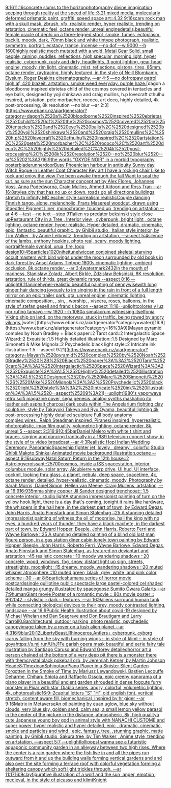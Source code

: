 [9:16](https://www.ebank.nz/aiartgenerator?category=9%3A16)[](https://www.ebank.nz/aiartgenerator?category=)[11:16](https://www.ebank.nz/aiartgenerator?category=11%3A16)[concrete slums to the horizon](https://www.ebank.nz/aiartgenerator?category=concrete%2520slums%2520to%2520the%2520horizon)[photography,](https://www.ebank.nz/aiartgenerator?category=photography%2C)[divine imagination seeping through reality at the speed of life::3.21 mixed media, molecularly deformed prismatic paint, graffiti, speed space art::4.32 9:16](https://www.ebank.nz/aiartgenerator?category=divine%2520imagination%2520seeping%2520through%2520reality%2520at%2520the%2520speed%2520of%2520life%3A%3A3.21%2520mixed%2520media%2C%2520molecularly%2520deformed%2520prismatic%2520paint%2C%2520graffiti%2C%2520speed%2520space%2520art%3A%3A4.32%25209%3A16)[scary rock man with a skull mask, zbrush, vfx, realistic render, hyper realistic, trending on artstation, cinematic feel, octane render, unreal engine](https://www.ebank.nz/aiartgenerator?category=scary%2520rock%2520man%2520with%2520a%2520skull%2520mask%2C%2520zbrush%2C%2520vfx%2C%2520realistic%2520render%2C%2520hyper%2520realistic%2C%2520trending%2520on%2520artstation%2C%2520cinematic%2520feel%2C%2520octane%2520render%2C%2520unreal%2520engine)[details,](https://www.ebank.nz/aiartgenerator?category=details%2C)[beautiful female oracle of dephi on a three-legged stool, smoke, fumes, ectoplasm, backlit, moody, dark, 70mm black and white tintype photograph, realistic, symmetry, portrait, ecstacy, trance, incense --no dof --w 9000 --h 1600](https://www.ebank.nz/aiartgenerator?category=beautiful%2520female%2520oracle%2520of%2520dephi%2520on%2520a%2520three-legged%2520stool%2C%2520smoke%2C%2520fumes%2C%2520ectoplasm%2C%2520backlit%2C%2520moody%2C%2520dark%2C%252070mm%2520black%2520and%2520white%2520tintype%2520photograph%2C%2520realistic%2C%2520symmetry%2C%2520portrait%2C%2520ecstacy%2C%2520trance%2C%2520incense%2520--no%2520dof%2520--w%25209000%2520--h%25201600)[highly realistic mech mutated with a wold. Metal Gear Solid, small people, raining, puddles, reflections, high specular, morning light, hyper realistic, cyberpunk, rusty and dirty, headlights, 3 point lighting, gear head engine, moody, rim light, cinematic, mist, reflections, pistons, tires, 85mm, octane render, raytracing, highly textured, in the style of Neill Blomkamp, Elysium, Roger Deakins cinematography, —ar 4:5 —no dof](https://www.ebank.nz/aiartgenerator?category=highly%2520realistic%2520mech%2520mutated%2520with%2520a%2520wold.%2520Metal%2520Gear%2520Solid%2C%2520small%2520people%2C%2520raining%2C%2520puddles%2C%2520reflections%2C%2520high%2520specular%2C%2520morning%2520light%2C%2520hyper%2520realistic%2C%2520cyberpunk%2C%2520rusty%2520and%2520dirty%2C%2520headlights%2C%25203%2520point%2520lighting%2C%2520gear%2520head%2520engine%2C%2520moody%2C%2520rim%2520light%2C%2520cinematic%2C%2520mist%2C%2520reflections%2C%2520pistons%2C%2520tires%2C%252085mm%2C%2520octane%2520render%2C%2520raytracing%2C%2520highly%2520textured%2C%2520in%2520the%2520style%2520of%2520Neill%2520Blomkamp%2C%2520Elysium%2C%2520Roger%2520Deakins%2520cinematography%2C%2520%E2%80%94ar%25204%3A5%2520%E2%80%94no%2520dof)[rot](https://www.ebank.nz/aiartgenerator?category=rot)[paw patrol high af, 420 blazeit. artstation. smoke weed everyday. purple haze.](https://www.ebank.nz/aiartgenerator?category=paw%2520patrol%2520high%2520af%2C%2520420%2520blazeit.%2520artstation.%2520smoke%2520weed%2520everyday.%2520purple%2520haze.)[dagon a bloodborne inspired ebrietas child of the cosmos covered in tentacles and eye balls, designed by yoji shinkawa and craig mullins, h.p lovecraft cthulhu inspired, artstation, pete morbacher, rococo, art deco, highly detailed, 4k post-processing, 8k resolution --no blur --ar 2:3](https://www.ebank.nz/aiartgenerator?category=dagon%2520a%2520bloodborne%2520inspired%2520ebrietas%2520child%2520of%2520the%2520cosmos%2520covered%2520in%2520tentacles%2520and%2520eye%2520balls%2C%2520designed%2520by%2520yoji%2520shinkawa%2520and%2520craig%2520mullins%2C%2520h.p%2520lovecraft%2520cthulhu%2520inspired%2C%2520artstation%2C%2520pete%2520morbacher%2C%2520rococo%2C%2520art%2520deco%2C%2520highly%2520detailed%2C%25204k%2520post-processing%2C%25208k%2520resolution%2520--no%2520blur%2520--ar%25202%3A3)[16:9](https://www.ebank.nz/aiartgenerator?category=16%3A9)[the words "OXYDE NOIR" in a morbid typography poster](https://www.ebank.nz/aiartgenerator?category=the%2520words%2520%22OXYDE%2520NOIR%22%2520in%2520a%2520morbid%2520typography%2520poster)[bladerunner](https://www.ebank.nz/aiartgenerator?category=bladerunner)[door](https://www.ebank.nz/aiartgenerator?category=door)[Busy Phoenician harbour in antiquity Sunny day Witch Rogue in Leather Coat Character Key art I have a rocking chair Like to rock and enjoy the view I've been awake through the fall Want to seal the cut, as sure as the sun Character concept art by Alex Flores, Johannes Voss, Anna Podedworna, Craig Mullins, Ahmed Aldoori and Ross Tran --ar 16:8](https://www.ebank.nz/aiartgenerator?category=Busy%2520Phoenician%2520harbour%2520in%2520antiquity%2520Sunny%2520day%2520Witch%2520Rogue%2520in%2520Leather%2520Coat%2520Character%2520Key%2520art%2520I%2520have%2520a%2520rocking%2520chair%2520Like%2520to%2520rock%2520and%2520enjoy%2520the%2520view%2520I%27ve%2520been%2520awake%2520through%2520the%2520fall%2520Want%2520to%2520seal%2520the%2520cut%2C%2520as%2520sure%2520as%2520the%2520sun%2520Character%2520concept%2520art%2520by%2520Alex%2520Flores%2C%2520Johannes%2520Voss%2C%2520Anna%2520Podedworna%2C%2520Craig%2520Mullins%2C%2520Ahmed%2520Aldoori%2520and%2520Ross%2520Tran%2520--ar%252016%3A8)[style](https://www.ebank.nz/aiartgenerator?category=style)[a city that has no up or down, roads go all directions buildings stretch to infinity MC escher style surrealism realistic](https://www.ebank.nz/aiartgenerator?category=a%2520city%2520that%2520has%2520no%2520up%2520or%2520down%2C%2520roads%2520go%2520all%2520directions%2520buildings%2520stretch%2520to%2520infinity%2520MC%2520escher%2520style%2520surrealism%2520realistic)[Couple dancing Finnish tango, alone, melancholic, Frans Masereel woodcut, drawn using Staedtler Pigment Liner, monochrome, touched up, trending on artstation --ar 4:6 --test --no text --stop 91](https://www.ebank.nz/aiartgenerator?category=Couple%2520dancing%2520Finnish%2520tango%2C%2520alone%2C%2520melancholic%2C%2520Frans%2520Masereel%2520woodcut%2C%2520drawn%2520using%2520Staedtler%2520Pigment%2520Liner%2C%2520monochrome%2C%2520touched%2520up%2C%2520trending%2520on%2520artstation%2520--ar%25204%3A6%2520--test%2520--no%2520text%2520--stop%252091)[1](https://www.ebank.nz/aiartgenerator?category=1)[alien vs predator beksinski style close up](https://www.ebank.nz/aiartgenerator?category=alien%2520vs%2520predator%2520beksinski%2520style%2520close%2520up)[Restaurant City in a Tree , Interior view , cyberpunk, bright light , octane lighting, octane render, hyper realistic. Hyper detailed, dramatic, cinematic, epic, fantastic, beautiful graphic, by Ghibli studio , Italian style interior, by Tim Walker , by Annie Leibovitz, trending on artstation, —aspect 5:4](https://www.ebank.nz/aiartgenerator?category=Restaurant%2520City%2520in%2520a%2520Tree%2520%2C%2520Interior%2520view%2520%2C%2520cyberpunk%2C%2520bright%2520light%2520%2C%2520octane%2520lighting%2C%2520octane%2520render%2C%2520hyper%2520realistic.%2520Hyper%2520detailed%2C%2520dramatic%2C%2520cinematic%2C%2520epic%2C%2520fantastic%2C%2520beautiful%2520graphic%2C%2520by%2520Ghibli%2520studio%2520%2C%2520Italian%2520style%2520interior%2C%2520by%2520Tim%2520Walker%2520%2C%2520by%2520Annie%2520Leibovitz%2C%2520trending%2520on%2520artstation%2C%2520%E2%80%94aspect%25205%3A4)[silence of the lambs, anthony hopkins, photo real, scary, moody lighting, portrait](https://www.ebank.nz/aiartgenerator?category=silence%2520of%2520the%2520lambs%2C%2520anthony%2520hopkins%2C%2520photo%2520real%2C%2520scary%2C%2520moody%2520lighting%2C%2520portrait)[female symbol, urua, fire, logo design](https://www.ebank.nz/aiartgenerator?category=female%2520symbol%2C%2520urua%2C%2520fire%2C%2520logo%2520design)[10:45](https://www.ebank.nz/aiartgenerator?category=10%3A45)[particles](https://www.ebank.nz/aiartgenerator?category=particles)[1020](https://www.ebank.nz/aiartgenerator?category=1020)[nihei](https://www.ebank.nz/aiartgenerator?category=nihei)[tunel](https://www.ebank.nz/aiartgenerator?category=tunel)[wiccan conjoined skeletal starving occult masters with bird wings under the moon surrounded by old books in dark forest by Ansel Adams Tintype 1800s cinematic lighting, ambient occlusion, 8k octane render, --ar 3:4](https://www.ebank.nz/aiartgenerator?category=wiccan%2520conjoined%2520skeletal%2520starving%2520occult%2520masters%2520with%2520bird%2520wings%2520under%2520the%2520moon%2520surrounded%2520by%2520old%2520books%2520in%2520dark%2520forest%2520by%2520Ansel%2520Adams%2520Tintype%25201800s%2520cinematic%2520lighting%2C%2520ambient%2520occlusion%2C%25208k%2520octane%2520render%2C%2520--ar%25203%3A4)[watermark](https://www.ebank.nz/aiartgenerator?category=watermark)[2432](https://www.ebank.nz/aiartgenerator?category=2432)[In the mouth of madness, Stanislaw Zoladz, Albert Birkle, Zdzisław Beksiński, 8K resolution, artstation, rule of thirds, great dynamic range --aspect 8:16 --uplight](https://www.ebank.nz/aiartgenerator?category=In%2520the%2520mouth%2520of%2520madness%2C%2520Stanislaw%2520Zoladz%2C%2520Albert%2520Birkle%2C%2520Zdzis%C5%82aw%2520Beksi%C5%84ski%2C%25208K%2520resolution%2C%2520artstation%2C%2520rule%2520of%2520thirds%2C%2520great%2520dynamic%2520range%2520--aspect%25208%3A16%2520--uplight)[8:11](https://www.ebank.nz/aiartgenerator?category=8%3A11)[anime](https://www.ebank.nz/aiartgenerator?category=anime)[hyper-realistic beautiful painting  of pennywisewith long ginger hair  dancing joyously to im singing in the rain in front of a full length mirror on an epic trailer park.  gta. unreal engine, cinematic lighting, cinematic composition, , sin, , worship, , viscera, roses, balloons, in the style of stefan gesell and francis bacon --aspect 11:16](https://www.ebank.nz/aiartgenerator?category=hyper-realistic%2520beautiful%2520painting%2520%2520of%2520pennywisewith%2520long%2520ginger%2520hair%2520%2520dancing%2520joyously%2520to%2520im%2520singing%2520in%2520the%2520rain%2520in%2520front%2520of%2520a%2520full%2520length%2520mirror%2520on%2520an%2520epic%2520trailer%2520park.%2520%2520gta.%2520unreal%2520engine%2C%2520cinematic%2520lighting%2C%2520cinematic%2520composition%2C%2520%2C%2520sin%2C%2520%2C%2520worship%2C%2520%2C%2520viscera%2C%2520roses%2C%2520balloons%2C%2520in%2520the%2520style%2520of%2520stefan%2520gesell%2520and%2520francis%2520bacon%2520--aspect%252011%3A16)[--uplight](https://www.ebank.nz/aiartgenerator?category=--uplight)[colores y luz por rufino tamayo --w 1920 --h 1080](https://www.ebank.nz/aiartgenerator?category=colores%2520y%2520luz%2520por%2520rufino%2520tamayo%2520--w%25201920%2520--h%25201080)[a simulacrum witnessing itself](https://www.ebank.nz/aiartgenerator?category=a%2520simulacrum%2520witnessing%2520itself)[oni](https://www.ebank.nz/aiartgenerator?category=oni)[a Viking ship on land, on the motorway, stuck in traffic. being rowed by angry vikings.](https://www.ebank.nz/aiartgenerator?category=a%2520Viking%2520ship%2520on%2520land%2C%2520on%2520the%2520motorway%2C%2520stuck%2520in%2520traffic.%2520being%2520rowed%2520by%2520angry%2520vikings.)[water](https://www.ebank.nz/aiartgenerator?category=water)[16:9](https://www.ebank.nz/aiartgenerator?category=16%3A9)[Mayan pyramid complex by Noah Bradley + Black paper::2 Tarot card::2 Intergalactic Space Wizard::2 Exquisite::1.5 Highly detailed illustration::1.5 Designed by Marc Simonetti & Mike Mignola::2 Psychedelic black light style::2 Intricate ink illustration::1.5 --aspect 9:21](https://www.ebank.nz/aiartgenerator?category=Mayan%2520pyramid%2520complex%2520by%2520Noah%2520Bradley%2520%2B%2520Black%2520paper%3A%3A2%2520Tarot%2520card%3A%3A2%2520Intergalactic%2520Space%2520Wizard%3A%3A2%2520Exquisite%3A%3A1.5%2520Highly%2520detailed%2520illustration%3A%3A1.5%2520Designed%2520by%2520Marc%2520Simonetti%2520%26%2520Mike%2520Mignola%3A%3A2%2520Psychedelic%2520black%2520light%2520style%3A%3A2%2520Intricate%2520ink%2520illustration%3A%3A1.5%2520--aspect%25209%3A21)[--uplight](https://www.ebank.nz/aiartgenerator?category=--uplight)[1980's vaporwave retro scifi magazine cover, sega genesis, analog synths mashahiro ito leather ash asphalt charcoal dark souls within The Angelarium fighting clay sculpture, style by Takayuki Takeya and Ryu Oyama, beautiful lighting 4k post-processing highly detailed sculpture Full body anatomy complex,wires,, Ralph Steadman inspired, Piranesi inspired, hyperrealistic, photorealistic, imax film quality, volumetric lighting, octane render, 8k, unreal 5 --aspect 2:3](https://www.ebank.nz/aiartgenerator?category=1980%27s%2520vaporwave%2520retro%2520scifi%2520magazine%2520cover%2C%2520sega%2520genesis%2C%2520analog%2520synths%2520mashahiro%2520ito%2520leather%2520ash%2520asphalt%2520charcoal%2520dark%2520souls%2520within%2520The%2520Angelarium%2520fighting%2520clay%2520sculpture%2C%2520style%2520by%2520Takayuki%2520Takeya%2520and%2520Ryu%2520Oyama%2C%2520beautiful%2520lighting%25204k%2520post-processing%2520highly%2520detailed%2520sculpture%2520Full%2520body%2520anatomy%2520complex%2Cwires%2C%2C%2520Ralph%2520Steadman%2520inspired%2C%2520Piranesi%2520inspired%2C%2520hyperrealistic%2C%2520photorealistic%2C%2520imax%2520film%2520quality%2C%2520volumetric%2520lighting%2C%2520octane%2520render%2C%25208k%2C%2520unreal%25205%2520--aspect%25202%3A3)[16:9](https://www.ebank.nz/aiartgenerator?category=16%3A9)[10:45](https://www.ebank.nz/aiartgenerator?category=10%3A45)[bar](https://www.ebank.nz/aiartgenerator?category=bar)[Daniel Melero with white t shirt and braces, singing and dancing frantically in a 1989 television concert show, in the style of tv video broadcast --ar 4:3](https://www.ebank.nz/aiartgenerator?category=Daniel%2520Melero%2520with%2520white%2520t%2520shirt%2520and%2520braces%2C%2520singing%2520and%2520dancing%2520frantically%2520in%2520a%25201989%2520television%2520concert%2520show%2C%2520in%2520the%2520style%2520of%2520tv%2520video%2520broadcast%2520--ar%25204%3A3)[Realistic Hopi Indian Wedding Ceremony, Panoramic](https://www.ebank.nz/aiartgenerator?category=Realistic%2520Hopi%2520Indian%2520Wedding%2520Ceremony%2C%2520Panoramic)[Spaceship fighter jet, lovely , dreamy , colorful,Studio Ghibli,Makoto Shinkai,Animated movie background illustration,octane --aspect 9:16](https://www.ebank.nz/aiartgenerator?category=Spaceship%2520fighter%2520jet%2C%2520lovely%2520%2C%2520dreamy%2520%2C%2520colorful%2CStudio%2520Ghibli%2CMakoto%2520Shinkai%2CAnimated%2520movie%2520background%2520illustration%2Coctane%2520--aspect%25209%3A16)[subway](https://www.ebank.nz/aiartgenerator?category=subway)[Natal Saturn Return in the 12th house::2 Astrology](https://www.ebank.nz/aiartgenerator?category=Natal%2520Saturn%2520Return%2520in%2520the%252012th%2520house%3A%3A2%2520Astrology)[croissant::2](https://www.ebank.nz/aiartgenerator?category=croissant%3A%3A2)[5700](https://www.ebank.nz/aiartgenerator?category=5700)[cosmos, inside a ISS spacestation, interior, columbus module, solar array, Alcubierre warp drive, UI hud, UI interface, cockpit, looking thru glass, a planet, nebula, deep space, spacetime, 4k, octane render, detailed, hyper-realistic, cinematic, moody, Photography by Sarah Morris, Daniel Simon, Hellen van Meene, Craig Mullens, artstation, --ar 16:9](https://www.ebank.nz/aiartgenerator?category=cosmos%2C%2520inside%2520a%2520ISS%2520spacestation%2C%2520interior%2C%2520columbus%2520module%2C%2520solar%2520array%2C%2520Alcubierre%2520warp%2520drive%2C%2520UI%2520hud%2C%2520UI%2520interface%2C%2520cockpit%2C%2520looking%2520thru%2520glass%2C%2520a%2520planet%2C%2520nebula%2C%2520deep%2520space%2C%2520spacetime%2C%25204k%2C%2520octane%2520render%2C%2520detailed%2C%2520hyper-realistic%2C%2520cinematic%2C%2520moody%2C%2520Photography%2520by%2520Sarah%2520Morris%2C%2520Daniel%2520Simon%2C%2520Hellen%2520van%2520Meene%2C%2520Craig%2520Mullens%2C%2520artstation%2C%2520--ar%252016%3A9)[16:9](https://www.ebank.nz/aiartgenerator?category=16%3A9)[35mm](https://www.ebank.nz/aiartgenerator?category=35mm)[a shiny copper Jil Sander designed trenchcoat:: 1.5 concrete interior, studio light](https://www.ebank.nz/aiartgenerator?category=a%2520shiny%2520copper%2520Jil%2520Sander%2520designed%2520trenchcoat%3A%3A%25201.5%2520concrete%2520interior%2C%2520studio%2520light)[A stunning impressionist painting of turn on the yellow hook light, there is a day that's coming, tonight it rains like hardware, the whispers in the hall here, in the darkest part of town, by Edward Degas, John Harris, Anato Finnstark and Simon Stalenhag ::25 A stunning detailed impressionist painting of witness the oil of moonrise, hail the king with no eyes, a hundred years of thunder, they have a black machete, in the darkest part of town, by Edward Hopper, Beeple, John Harris, Roberto Ferri and Wayne Barlowe ::25 A stunning detailed painting of a blind old lost man figure person, in a gas station diner cabin lonely town painting by Edward Hopper, Beeple, John Harris, Roberto Ferri, Wayne Barlowe, Edward Degas, Anato Finnstark and Simon Stalenhag, as featured on deviantart and artstation ::45 realistic concrete ::10 moody wandering shadows ::20 concrete, wood, windows, fog, snow, distant light up sign, streets, streetlights, moonlight ::15 dreamy, moody, wandering shadows ::20 muted whisper atmosphere ::10 muted green, black, grey, white, and pink color scheme ::30 --ar 8:5](https://www.ebank.nz/aiartgenerator?category=A%2520stunning%2520impressionist%2520painting%2520of%2520turn%2520on%2520the%2520yellow%2520hook%2520light%2C%2520there%2520is%2520a%2520day%2520that%27s%2520coming%2C%2520tonight%2520it%2520rains%2520like%2520hardware%2C%2520the%2520whispers%2520in%2520the%2520hall%2520here%2C%2520in%2520the%2520darkest%2520part%2520of%2520town%2C%2520by%2520Edward%2520Degas%2C%2520John%2520Harris%2C%2520Anato%2520Finnstark%2520and%2520Simon%2520Stalenhag%2520%3A%3A25%2520A%2520stunning%2520detailed%2520impressionist%2520painting%2520of%2520witness%2520the%2520oil%2520of%2520moonrise%2C%2520hail%2520the%2520king%2520with%2520no%2520eyes%2C%2520a%2520hundred%2520years%2520of%2520thunder%2C%2520they%2520have%2520a%2520black%2520machete%2C%2520in%2520the%2520darkest%2520part%2520of%2520town%2C%2520by%2520Edward%2520Hopper%2C%2520Beeple%2C%2520John%2520Harris%2C%2520Roberto%2520Ferri%2520and%2520Wayne%2520Barlowe%2520%3A%3A25%2520A%2520stunning%2520detailed%2520painting%2520of%2520a%2520blind%2520old%2520lost%2520man%2520figure%2520person%2C%2520in%2520a%2520gas%2520station%2520diner%2520cabin%2520lonely%2520town%2520painting%2520by%2520Edward%2520Hopper%2C%2520Beeple%2C%2520John%2520Harris%2C%2520Roberto%2520Ferri%2C%2520Wayne%2520Barlowe%2C%2520Edward%2520Degas%2C%2520Anato%2520Finnstark%2520and%2520Simon%2520Stalenhag%2C%2520as%2520featured%2520on%2520deviantart%2520and%2520artstation%2520%3A%3A45%2520realistic%2520concrete%2520%3A%3A10%2520moody%2520wandering%2520shadows%2520%3A%3A20%2520concrete%2C%2520wood%2C%2520windows%2C%2520fog%2C%2520snow%2C%2520distant%2520light%2520up%2520sign%2C%2520streets%2C%2520streetlights%2C%2520moonlight%2520%3A%3A15%2520dreamy%2C%2520moody%2C%2520wandering%2520shadows%2520%3A%3A20%2520muted%2520whisper%2520atmosphere%2520%3A%3A10%2520muted%2520green%2C%2520black%2C%2520grey%2C%2520white%2C%2520and%2520pink%2520color%2520scheme%2520%3A%3A30%2520--ar%25208%3A5)[particles](https://www.ebank.nz/aiartgenerator?category=particles)[human](https://www.ebank.nz/aiartgenerator?category=human)[a series of horror movie postcards](https://www.ebank.nz/aiartgenerator?category=a%2520series%2520of%2520horror%2520movie%2520postcards)[single guillotine public spectacle large pastel-colored cel shaded detailed manga grungy illustrated by spacegoose Sumito Ōwara Calarts --ar 7:9](https://www.ebank.nz/aiartgenerator?category=single%2520guillotine%2520public%2520spectacle%2520large%2520pastel-colored%2520cel%2520shaded%2520detailed%2520manga%2520grungy%2520illustrated%2520by%2520spacegoose%2520Sumito%2520%C5%8Cwara%2520Calarts%2520--ar%25207%3A9)[human](https://www.ebank.nz/aiartgenerator?category=human)[Giant movie Poster of a romantic movie :: 80s movie poster :: BR2042 :: stylistic :: dark :: textures, —ar 16:9](https://www.ebank.nz/aiartgenerator?category=Giant%2520movie%2520Poster%2520of%2520a%2520romantic%2520movie%2520%3A%3A%252080s%2520movie%2520poster%2520%3A%3A%2520BR2042%2520%3A%3A%2520stylistic%2520%3A%3A%2520dark%2520%3A%3A%2520textures%2C%2520%E2%80%94ar%252016%3A9)[aliens surround human tank while connecting biological devices to their prey, moody contrasted lighting, landscape --ar 16:9](https://www.ebank.nz/aiartgenerator?category=aliens%2520surround%2520human%2520tank%2520while%2520connecting%2520biological%2520devices%2520to%2520their%2520prey%2C%2520moody%2520contrasted%2520lighting%2C%2520landscape%2520--ar%252016%3A9)[Public Health Illustration about covid-19 designed by Michael Whelan and Dan Seagrave and Don Brautigam and Larry Carroll](https://www.ebank.nz/aiartgenerator?category=Public%2520Health%2520Illustration%2520about%2520covid-19%2520designed%2520by%2520Michael%2520Whelan%2520and%2520Dan%2520Seagrave%2520and%2520Don%2520Brautigam%2520and%2520Larry%2520Carroll)[0.8](https://www.ebank.nz/aiartgenerator?category=0.8)[architectural, outdoor parking, photo realistic, psychedelic canopy](https://www.ebank.nz/aiartgenerator?category=architectural%2C%2520outdoor%2520parking%2C%2520photo%2520realistic%2C%2520psychedelic%2520canopy)[image taken by a rover on a lush alien planet --ar 4:3](https://www.ebank.nz/aiartgenerator?category=image%2520taken%2520by%2520a%2520rover%2520on%2520a%2520lush%2520alien%2520planet%2520--ar%25204%3A3)[16:9](https://www.ebank.nz/aiartgenerator?category=16%3A9)[blur](https://www.ebank.nz/aiartgenerator?category=blur)[20:12](https://www.ebank.nz/aiartgenerator?category=20%3A12)[Liberty](https://www.ebank.nz/aiartgenerator?category=Liberty)[Beast,Rhinoceros,Antlers」](https://www.ebank.nz/aiartgenerator?category=Beast%2CRhinoceros%2CAntlers%E3%80%8D)[cyberpunk, cyborg icarus falling from the sky with burning wings :: in style of klimt :: in style of goya](https://www.ebank.nz/aiartgenerator?category=cyberpunk%2C%2520cyborg%2520icarus%2520falling%2520from%2520the%2520sky%2520with%2520burning%2520wings%2520%3A%3A%2520in%2520style%2520of%2520klimt%2520%3A%3A%2520in%2520style%2520of%2520goya)[https://s.mj.run/UhJ1Fe  garish opera mask beautiful and eerie fairy tale illustration by Santiago Caruso and Edward Gorey detailed](https://www.ebank.nz/aiartgenerator?category=https%3A//s.mj.run/UhJ1Fe%2520%2520garish%2520opera%2520mask%2520beautiful%2520and%2520eerie%2520fairy%2520tale%2520illustration%2520by%2520Santiago%2520Caruso%2520and%2520Edward%2520Gorey%2520detailed)[horror art a person chained at the bottom of a very deep pit there is a monster there with them](https://www.ebank.nz/aiartgenerator?category=horror%2520art%2520a%2520person%2520chained%2520at%2520the%2520bottom%2520of%2520a%2520very%2520deep%2520pit%2520there%2520is%2520a%2520monster%2520there%2520with%2520them)[crystal black pokeball orb, by Jeremiah Ketner, by Martin Johnson Heade](https://www.ebank.nz/aiartgenerator?category=crystal%2520black%2520pokeball%2520orb%2C%2520by%2520Jeremiah%2520Ketner%2C%2520by%2520Martin%2520Johnson%2520Heade)[8:11](https://www.ebank.nz/aiartgenerator?category=8%3A11)[mexican](https://www.ebank.nz/aiartgenerator?category=mexican)[Sphinotaur](https://www.ebank.nz/aiartgenerator?category=Sphinotaur)[Piano Player in a Sinister Silent Garden Forgotten in the Smoke of Time by Mariusz Lewandowski, Bastien Lecouffe Deharme, Chiharu Shiota and Raffaello Ossola, epic creepy panorama of a piano player in a beautiful ancient garden shrouded in dense fog](https://www.ebank.nz/aiartgenerator?category=Piano%2520Player%2520in%2520a%2520Sinister%2520Silent%2520Garden%2520Forgotten%2520in%2520the%2520Smoke%2520of%2520Time%2520by%2520Mariusz%2520Lewandowski%2C%2520Bastien%2520Lecouffe%2520Deharme%2C%2520Chiharu%2520Shiota%2520and%2520Raffaello%2520Ossola%2C%2520epic%2520creepy%2520panorama%2520of%2520a%2520piano%2520player%2520in%2520a%2520beautiful%2520ancient%2520garden%2520shrouded%2520in%2520dense%2520fog)[cute furry monster in Pixar with star, Diablo series, angry, colorful, volumetric lighting, 4k, photorealistic](https://www.ebank.nz/aiartgenerator?category=cute%2520furry%2520monster%2520in%2520Pixar%2520with%2520star%2C%2520Diablo%2520series%2C%2520angry%2C%2520colorful%2C%2520volumetric%2520lighting%2C%25204k%2C%2520photorealistic)[16:9](https://www.ebank.nz/aiartgenerator?category=16%3A9)[::2](https://www.ebank.nz/aiartgenerator?category=%3A%3A2)[capital letters "S" "H", old english font, vertical stretch, content aware fill, biomechanical, inspired by hr giger --ar 9:16](https://www.ebank.nz/aiartgenerator?category=capital%2520letters%2520%22S%22%2520%22H%22%2C%2520old%2520english%2520font%2C%2520vertical%2520stretch%2C%2520content%2520aware%2520fill%2C%2520biomechanical%2C%2520inspired%2520by%2520hr%2520giger%2520--ar%25209%3A16)[Matrix in Metaverse](https://www.ebank.nz/aiartgenerator?category=Matrix%2520in%2520Metaverse)[An oil painting by euan uglow, blue sky without clouds, very blue sky, golden sand, calm sea, a small lemon yellow parasol in the center of the picture in the distance, atmospheric, 8k, high quality](https://www.ebank.nz/aiartgenerator?category=An%2520oil%2520painting%2520by%2520euan%2520uglow%2C%2520blue%2520sky%2520without%2520clouds%2C%2520very%2520blue%2520sky%2C%2520golden%2520sand%2C%2520calm%2520sea%2C%2520a%2520small%2520lemon%2520yellow%2520parasol%2520in%2520the%2520center%2520of%2520the%2520picture%2520in%2520the%2520distance%2C%2520atmospheric%2C%25208k%2C%2520high%2520quality)[a cute Japanese young boy god in animal style with NANACHI CUSTOME and super power, hyper realistic and hyper detailed, epic , dramatic, cinematic, smoke and particles and wind , epic, fantasy, tree, ,stunning graphic, matte painting, by Ghibli studio ,Sakura tree ,by Tim Walker , Anime style, trending on artstation, —aspect 5:7 --uplight](https://www.ebank.nz/aiartgenerator?category=a%2520cute%2520Japanese%2520young%2520boy%2520god%2520in%2520animal%2520style%2520with%2520NANACHI%2520CUSTOME%2520and%2520super%2520power%2C%2520hyper%2520realistic%2520and%2520hyper%2520detailed%2C%2520epic%2520%2C%2520dramatic%2C%2520cinematic%2C%2520smoke%2520and%2520particles%2520and%2520wind%2520%2C%2520epic%2C%2520fantasy%2C%2520tree%2C%2520%2Cstunning%2520graphic%2C%2520matte%2520painting%2C%2520by%2520Ghibli%2520studio%2520%2CSakura%2520tree%2520%2Cby%2520Tim%2520Walker%2520%2C%2520Anime%2520style%2C%2520trending%2520on%2520artstation%2C%2520%E2%80%94aspect%25205%3A7%2520--uplight)[lollipops](https://www.ebank.nz/aiartgenerator?category=lollipops)[I wanna see a futuristic aquaponic community garden in an alleyway between two high rises. Where the center is a rain garden where the fish live in and all the pipes run outward from it and up the building walls forming vertical gardens and and also over the site forming a terrace roof with colorful vegetation forming a sheltering canopy which soft light trickles through. --ar 11:17](https://www.ebank.nz/aiartgenerator?category=I%2520wanna%2520see%2520a%2520futuristic%2520aquaponic%2520community%2520garden%2520in%2520an%2520alleyway%2520between%2520two%2520high%2520rises.%2520Where%2520the%2520center%2520is%2520a%2520rain%2520garden%2520where%2520the%2520fish%2520live%2520in%2520and%2520all%2520the%2520pipes%2520run%2520outward%2520from%2520it%2520and%2520up%2520the%2520building%2520walls%2520forming%2520vertical%2520gardens%2520and%2520and%2520also%2520over%2520the%2520site%2520forming%2520a%2520terrace%2520roof%2520with%2520colorful%2520vegetation%2520forming%2520a%2520sheltering%2520canopy%2520which%2520soft%2520light%2520trickles%2520through.%2520--ar%252011%3A17)[16:9](https://www.ebank.nz/aiartgenerator?category=16%3A9)[clay](https://www.ebank.nz/aiartgenerator?category=clay)[figurative illustration of a wolf and the sun, anger, emotion, medieval, in the style of picasso and klimt](https://www.ebank.nz/aiartgenerator?category=figurative%2520illustration%2520of%2520a%2520wolf%2520and%2520the%2520sun%2C%2520anger%2C%2520emotion%2C%2520medieval%2C%2520in%2520the%2520style%2520of%2520picasso%2520and%2520klimt)[Knight](https://www.ebank.nz/aiartgenerator?category=Knight)